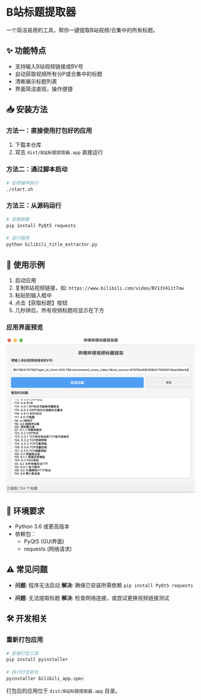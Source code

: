 # B站标题提取器

一个简洁易用的工具，帮你一键提取B站视频/合集中的所有标题。

## ✨ 功能特点

- 支持输入B站视频链接或BV号
- 自动获取视频所有分P或合集中的标题
- 清晰展示标题列表
- 界面简洁直观，操作便捷

## 📥 安装方法

### 方法一：直接使用打包好的应用

1. 下载本仓库
2. 双击 `dist/B站标题提取器.app` 直接运行

### 方法二：通过脚本启动

```bash
# 在终端中执行
./start.sh
```

### 方法三：从源码运行

```bash
# 安装依赖
pip install PyQt5 requests

# 运行程序
python bilibili_title_extractor.py
```

## 🚀 使用示例

1. 启动应用
2. 复制B站视频链接，如: `https://www.bilibili.com/video/BV1JV411t7ow`
3. 粘贴到输入框中
4. 点击【获取标题】按钮
5. 几秒钟后，所有视频标题将显示在下方

### 应用界面预览

![B站标题提取器界面](resources/Screenshot%202025-05-04%20at%2015.15.12.png)

## 🔧 环境要求

- Python 3.6 或更高版本
- 依赖包：
  - PyQt5 (GUI界面)
  - requests (网络请求)

## ⚠️ 常见问题

- **问题**: 程序无法启动
  **解决**: 确保已安装所需依赖 `pip install PyQt5 requests`

- **问题**: 无法提取标题
  **解决**: 检查网络连接，或尝试更换视频链接测试

## 🛠️ 开发相关

### 重新打包应用

```bash
# 安装打包工具
pip install pyinstaller

# 执行打包命令
pyinstaller bilibili_app.spec
```

打包后的应用位于 `dist/B站标题提取器.app` 目录。 